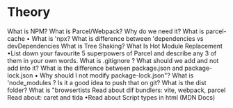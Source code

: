 # Theory
What is NPM?
What is Parcel/Webpack? Why do we need it?
What is parcel-cache
• What is 'npx?
What is difference between 'dependencies vs devDependencies
What is Tree Shaking?
What Is Hot Module Replacement
•List down your favourite 5 superpowers of Parcel and describe any 3 of them in your own words.
What is .gitignore ? What should we add and not add into it?
What is the difference between package.json and package-lock.json
• Why should I not modify package-lock.json"?
What is 'node_modules ? Is it a good idea to push that on git?
What is the dist folder?
What is "browsertists Read about dif bundlers: vite, webpack, parcel
Read about: caret and tida
•Read about Script types in html (MDN Docs)